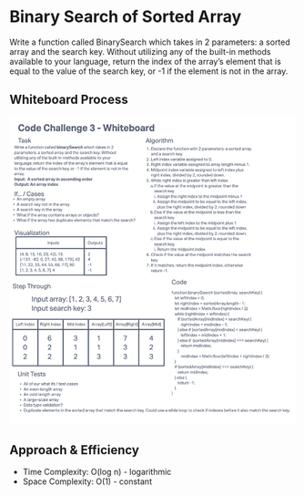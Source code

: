 # Binary Search of Sorted Array

Write a function called BinarySearch which takes in 2 parameters: a sorted array and the search key. Without utilizing any of the built-in methods available to your language, return the index of the array’s element that is equal to the value of the search key, or -1 if the element is not in the array.

## Whiteboard Process

![Array Binary Search Whiteboard](array-binary-search.png)

## Approach & Efficiency

- Time Complexity: O(log n) - logarithmic
- Space Complexity: O(1) - constant
